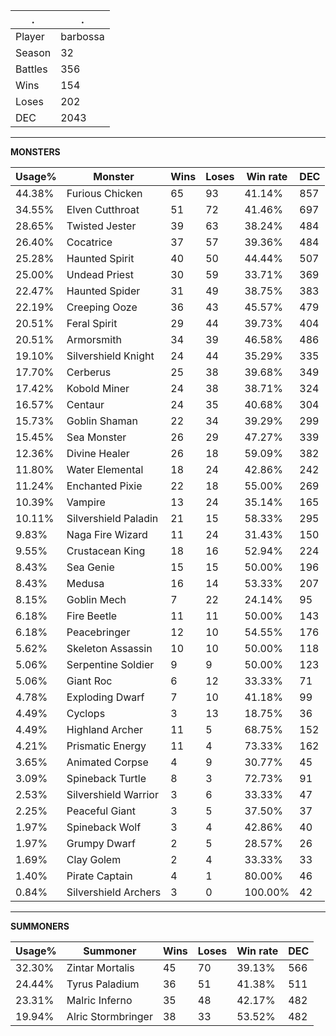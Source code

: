 .|.
|-|-
Player|barbossa
Season|32
Battles|356
Wins|154
Loses|202
DEC|2043

---
**MONSTERS**

Usage%|Monster|Wins|Loses|Win rate|DEC|
-|-|-|-|-|-|
44.38%|Furious Chicken|65|93|41.14%|857|
34.55%|Elven Cutthroat|51|72|41.46%|697|
28.65%|Twisted Jester|39|63|38.24%|484|
26.40%|Cocatrice|37|57|39.36%|484|
25.28%|Haunted Spirit|40|50|44.44%|507|
25.00%|Undead Priest|30|59|33.71%|369|
22.47%|Haunted Spider|31|49|38.75%|383|
22.19%|Creeping Ooze|36|43|45.57%|479|
20.51%|Feral Spirit|29|44|39.73%|404|
20.51%|Armorsmith|34|39|46.58%|486|
19.10%|Silvershield Knight|24|44|35.29%|335|
17.70%|Cerberus|25|38|39.68%|349|
17.42%|Kobold Miner|24|38|38.71%|324|
16.57%|Centaur|24|35|40.68%|304|
15.73%|Goblin Shaman|22|34|39.29%|299|
15.45%|Sea Monster|26|29|47.27%|339|
12.36%|Divine Healer|26|18|59.09%|382|
11.80%|Water Elemental|18|24|42.86%|242|
11.24%|Enchanted Pixie|22|18|55.00%|269|
10.39%|Vampire|13|24|35.14%|165|
10.11%|Silvershield Paladin|21|15|58.33%|295|
9.83%|Naga Fire Wizard|11|24|31.43%|150|
9.55%|Crustacean King|18|16|52.94%|224|
8.43%|Sea Genie|15|15|50.00%|196|
8.43%|Medusa|16|14|53.33%|207|
8.15%|Goblin Mech|7|22|24.14%|95|
6.18%|Fire Beetle|11|11|50.00%|143|
6.18%|Peacebringer|12|10|54.55%|176|
5.62%|Skeleton Assassin|10|10|50.00%|118|
5.06%|Serpentine Soldier|9|9|50.00%|123|
5.06%|Giant Roc|6|12|33.33%|71|
4.78%|Exploding Dwarf|7|10|41.18%|99|
4.49%|Cyclops|3|13|18.75%|36|
4.49%|Highland Archer|11|5|68.75%|152|
4.21%|Prismatic Energy|11|4|73.33%|162|
3.65%|Animated Corpse|4|9|30.77%|45|
3.09%|Spineback Turtle|8|3|72.73%|91|
2.53%|Silvershield Warrior|3|6|33.33%|47|
2.25%|Peaceful Giant|3|5|37.50%|37|
1.97%|Spineback Wolf|3|4|42.86%|40|
1.97%|Grumpy Dwarf|2|5|28.57%|26|
1.69%|Clay Golem|2|4|33.33%|33|
1.40%|Pirate Captain|4|1|80.00%|46|
0.84%|Silvershield Archers|3|0|100.00%|42|

---
**SUMMONERS**

Usage%|Summoner|Wins|Loses|Win rate|DEC|
-|-|-|-|-|-|
32.30%|Zintar Mortalis|45|70|39.13%|566|
24.44%|Tyrus Paladium|36|51|41.38%|511|
23.31%|Malric Inferno|35|48|42.17%|482|
19.94%|Alric Stormbringer|38|33|53.52%|482|
